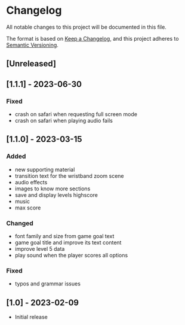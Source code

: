 # Changelog

All notable changes to this project will be documented in this file.

The format is based on [Keep a Changelog](https://keepachangelog.com/en/1.0.0/),
and this project adheres to [Semantic Versioning](https://semver.org/spec/v2.0.0.html).

## [Unreleased]

## [1.1.1] - 2023-06-30

### Fixed

- crash on safari when requesting full screen mode
- crash on safari when playing audio fails

## [1.1.0] - 2023-03-15

### Added

- new supporting material
- transition text for the wristband zoom scene
- audio effects
- images to know more sections
- save and display levels highscore
- music
- max score

### Changed

- font family and size from game goal text
- game goal title and improve its text content
- improve level 5 data
- play sound when the player scores all options

### Fixed

- typos and grammar issues

## [1.0] - 2023-02-09

- Initial release
